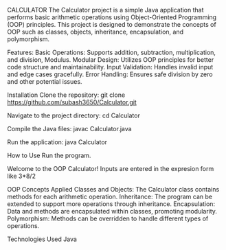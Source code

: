 CALCULATOR
The Calculator project is a simple Java application that performs basic arithmetic operations using Object-Oriented Programming (OOP) principles. This project is designed to demonstrate the concepts of OOP such as classes, objects, inheritance, encapsulation, and polymorphism.

Features:
Basic Operations: Supports addition, subtraction, multiplication, and division, Modulus.
Modular Design: Utilizes OOP principles for better code structure and maintainability.
Input Validation: Handles invalid input and edge cases gracefully.
Error Handling: Ensures safe division by zero and other potential issues.

Installation
Clone the repository:
git clone https://github.com/subash3650/Calculator.git

Navigate to the project directory:
cd Calculator

Compile the Java files:
javac Calculator.java

Run the application:
java Calculator

How to Use
Run the program.

Welcome to the OOP Calculator!
Inputs are entered in the expresion form like 
3*8/2

OOP Concepts Applied
Classes and Objects: The Calculator class contains methods for each arithmetic operation.
Inheritance: The program can be extended to support more operations through inheritance.
Encapsulation: Data and methods are encapsulated within classes, promoting modularity.
Polymorphism: Methods can be overridden to handle different types of operations.

Technologies Used
Java
